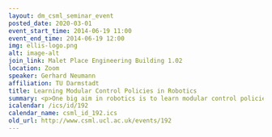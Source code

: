 ```yaml
---
layout: dm_csml_seminar_event
posted_date: 2020-03-01
event_start_time: 2014-06-19 11:00
event_end_time: 2014-06-19 12:00
img: ellis-logo.png
alt: image-alt
join_link: Malet Place Engineering Building 1.02
location: Zoom
speaker: Gerhard Neumann
affiliation: TU Darmstadt
title: Learning Modular Control Policies in Robotics
summary: <p>One big aim in robotics is to learn modular control policies that can synthesize complex behaviour out of simpler elemental movements, often called movement primitives. Such structure of the control policy comes with the promise of simplifying  complex learning problems into simpler tasks and alleviates learning of new, but similar tasks. In order to learn modular control policies efficiently, the underlying learning algorithm as well as the movement primitive representation has to fulfil several requirements. There need to be simple mechanisms to adapt the  primitive  to new situations, we need to learn how to sequence primitives and combine primitives simultaneously such that we can synthesize complex behaviour out of a compact set of movement primitives.</p><p>In this talk I will introduce our recent work on learning such a modular control policy with information theoretic policy search.<br/>Information-theoretic policy search uses an information-theoretic bound to determine the step-size of the policy update. It exhibits several beneficial properties, such as a smooth and stable learning process and a fast learning speed. We extended information-theoretic policy search methods such that we can efficiently generalize elemental movements to new situations, learn to select between several elemental movements and learn how to sequence elemental movements. Furthermore, I will present a new probabilistic movement primitive (ProMP) representation that is particularly well suited for such a modular control approach. ProMPs allow for the use of new probabilistic operators  that provide a principled way of generalization and co-activation of movement primitives.</p><p>Short Bio&#58;</p><p>Gerhard Neumann is currently post-doctoral fellow at the Intelligent Autonomous Systems (IAS) Lab of Prof. Jan Peters at the TU Darmstadt. He is group leader of the Machine Learning for Control group. He finished his PhD. in 2012 at the Technical University Graz. His research interests are Bayesian Machine Learning, Hierarchical and Structured Learning for Robotics, Reinforcement Learning, Information Theoretic Policy Search, Kernel Embeddings and Movement Primitive Representations. </p>
icalendar: /ics/id/192
calendar_name: csml_id_192.ics
old_url: http://www.csml.ucl.ac.uk/events/192
---
```

